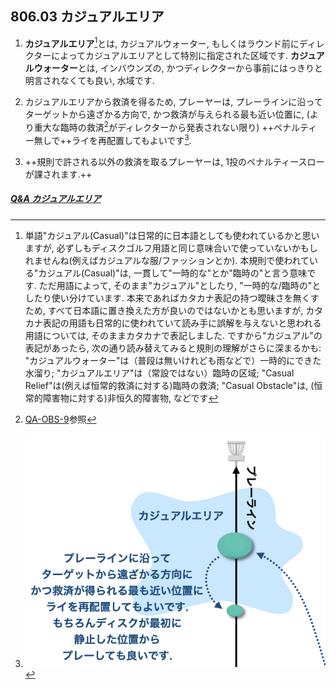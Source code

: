 ## 806.03 カジュアルエリア

1. **カジュアルエリア**[^1]とは,
カジュアルウォーター,
もしくはラウンド前にディレクターによってカジュアルエリアとして特別に指定された区域です.
**カジュアルウォーター**とは,
インバウンズの,
かつディレクターから事前にはっきりと明言されなくても良い,
水域です.

1. カジュアルエリアから救済を得るため,
プレーヤーは,
プレーラインに沿ってターゲットから遠ざかる方向で,
かつ救済が与えられる最も近い位置に,
(より重大な臨時の救済[^2]がディレクターから発表されない限り)
++ペナルティー無しで++ライを再配置してもよいです[^3].

1. ++規則で許される以外の救済を取るプレーヤーは,
1投のペナルティースローが課されます.++

##### [Q&A カジュアルエリア](qa-cas)


[^1]: 単語"カジュアル(Casual)"は日常的に日本語としても使われているかと思いますが,
必ずしもディスクゴルフ用語と同じ意味合いで使っていないかもしれませんね(例えばカジュアルな服/ファッションとか).
本規則で使われている"カジュアル(Casual)"は,
一貫して"一時的な"とか"臨時の"と言う意味です.
ただ用語によって,
そのまま"カジュアル"としたり,
"一時的な/臨時の"としたり使い分けています.
本来であればカタカナ表記の持つ曖昧さを無くすため,
すべて日本語に置き換えた方が良いのではないかとも思いますが,
カタカナ表記の用語も日常的に使われていて読み手に誤解を与えないと思われる用語については,
そのままカタカナで表記しました.
ですから"カジュアル"の表記があったら,
次の通り読み替えてみると規則の理解がさらに深まるかも:
"カジュアルウォーター"は（普段は無いけれども雨などで）一時的にできた水溜り;
"カジュアルエリア"は（常設ではない）臨時の区域;
"Casual Relief"は(例えば恒常的救済に対する)臨時の救済;
"Casual Obstacle"は, (恒常的障害物に対する)非恒久的障害物,
などです

[^2]: [QA-OBS-9](qa-obs)参照

[^3]: ![カジュアルエリアからの救済](assets/img/relief-from-casual-area.png)
